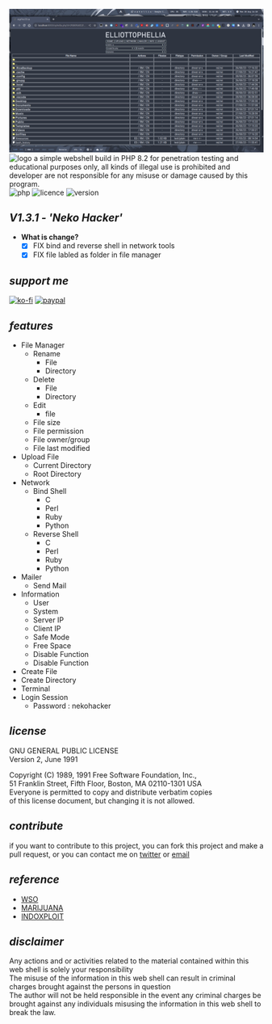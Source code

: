 ![screenshot](https://raw.githubusercontent.com/elliottophellia/ophellia/master/screenshot.png)
![logo](https://i.ibb.co/fS9N2QV/ophellia.png)
a simple webshell build in PHP 8.2 for penetration testing and educational purposes only, all kinds of illegal use is prohibited and developer are not responsible for any misuse or damage caused by this program.<br/>
![php](https://img.shields.io/badge/PHP-8.2-bf616a?style=flat-square)
![licence](https://img.shields.io/badge/LICENE-GPL2.0-ebcb8b?style=flat-square)
![version](https://img.shields.io/badge/VERSION-1.3.1-a3be8c?style=flat-square)

## _V1.3.1 - 'Neko Hacker'_

- **What is change?**
  - [x] FIX bind and reverse shell in network tools
  - [x] FIX file labled as folder in file manager

## _support me_

[![ko-fi](https://ko-fi.com/img/githubbutton_sm.svg)](https://ko-fi.com/elliottophellia)
[![paypal](https://www.paypalobjects.com/en_US/i/btn/btn_donateCC_LG.gif)](https://paypal.me/elliottophellia)

## _features_

- File Manager
  - Rename
    - File
    - Directory
  - Delete
    - File
    - Directory
  - Edit
    - file
  - File size
  - File permission
  - File owner/group
  - File last modified
- Upload File
  - Current Directory
  - Root Directory
- Network
  - Bind Shell
    - C
    - Perl
    - Ruby
    - Python
  - Reverse Shell
    - C
    - Perl
    - Ruby
    - Python
- Mailer
  - Send Mail
- Information
  - User
  - System
  - Server IP
  - Client IP
  - Safe Mode
  - Free Space
  - Disable Function
  - Disable Function
- Create File
- Create Directory
- Terminal
- Login Session
  - Password : nekohacker

## _license_

GNU GENERAL PUBLIC LICENSE<br/>
Version 2, June 1991

Copyright (C) 1989, 1991 Free Software Foundation, Inc.,<br/>
51 Franklin Street, Fifth Floor, Boston, MA 02110-1301 USA<br/>
Everyone is permitted to copy and distribute verbatim copies<br/>
of this license document, but changing it is not allowed.

## _contribute_

if you want to contribute to this project, you can fork this project and make a pull request, or you can contact me on [twitter](https://twitter.com/elliottophellia) or [email](mailto:me@rei.my.id)

## _reference_

- [WSO](https://github.com/mIcHyAmRaNe/wso-webshell)
- [MARIJUANA](https://github.com/0x5a455553/MARIJUANA)
- [INDOXPLOIT](https://github.com/linuxsec/indoxploit-shell)

## _disclaimer_

Any actions and or activities related to the material contained within this web shell is solely your responsibility<br/>
The misuse of the information in this web shell can result in criminal charges brought against the persons in question<br/>
The author will not be held responsible in the event any criminal charges be brought against any individuals misusing the information in this web shell to break the law.
